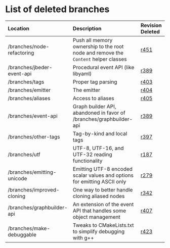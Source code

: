 # List of deleted branches #

| **Location** | **Description** | **Revision Deleted** |
|:-------------|:----------------|:---------------------|
| /branches/node-refactoring | Push all memory ownership to the root node and remove the `Content` helper classes | [r451](https://code.google.com/p/yaml-cpp/source/detail?r=451) |
| /branches/jbeder-event-api   | Procedural event API (like libyaml) | [r389](https://code.google.com/p/yaml-cpp/source/detail?r=389) |
| /branches/tags | Proper tag parsing | [r403](https://code.google.com/p/yaml-cpp/source/detail?r=403) |
| /branches/emitter | The emitter     | [r404](https://code.google.com/p/yaml-cpp/source/detail?r=404) |
| /branches/aliases | Access to aliases | [r405](https://code.google.com/p/yaml-cpp/source/detail?r=405) |
| /branches/event-api | Graph builder API, abandoned in favor of /branches/graphbuilder-api | [r389](https://code.google.com/p/yaml-cpp/source/detail?r=389) |
| /branches/other-tags | Tag-by-kind and local tags | [r397](https://code.google.com/p/yaml-cpp/source/detail?r=397) |
| /branches/utf | UTF-8, UTF-16, and UTF-32 reading functionality | [r187](https://code.google.com/p/yaml-cpp/source/detail?r=187) |
| /branches/emitting-unicode | Emitting UTF-8 encoded scalar values and options for emitting ASCII only | [r279](https://code.google.com/p/yaml-cpp/source/detail?r=279) |
| /branches/improved-cloning | One way to better handle cloning aliased nodes | [r342](https://code.google.com/p/yaml-cpp/source/detail?r=342) |
| /branches/graphbuilder-api | An extension of the event API that handles some object management | [r407](https://code.google.com/p/yaml-cpp/source/detail?r=407) |
| /branches/make-debuggable | Tweaks to CMakeLists.txt to simplify debugging with g++ | [r423](https://code.google.com/p/yaml-cpp/source/detail?r=423) |